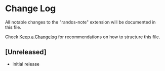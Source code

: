 # Change Log

All notable changes to the "randos-note" extension will be documented in this file.

Check [Keep a Changelog](http://keepachangelog.com/) for recommendations on how to structure this file.

## [Unreleased]

- Initial release